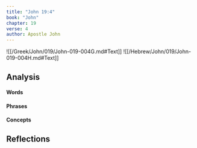 ```yaml
---
title: "John 19:4"
book: "John"
chapter: 19
verse: 4
author: Apostle John
---
```

![[/Greek/John/019/John-019-004G.md#Text]]
![[/Hebrew/John/019/John-019-004H.md#Text]]

## Analysis

#### Words

#### Phrases

#### Concepts

## Reflections
